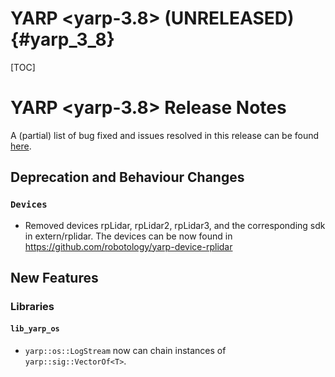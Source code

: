 YARP <yarp-3.8> (UNRELEASED)                                         {#yarp_3_8}
============================

[TOC]

YARP <yarp-3.8> Release Notes
=============================

A (partial) list of bug fixed and issues resolved in this release can be found
[here](https://github.com/robotology/yarp/issues?q=label%3A%22Fixed+in%3A+YARP+yarp-3.8%22).


Deprecation and Behaviour Changes
---------------------------------

### `Devices`

* Removed devices rpLidar, rpLidar2, rpLidar3, and the corresponding sdk in extern/rplidar.
  The devices can be now found in https://github.com/robotology/yarp-device-rplidar

New Features
------------

### Libraries

#### `lib_yarp_os`

* `yarp::os::LogStream` now can chain instances of `yarp::sig::VectorOf<T>`.
